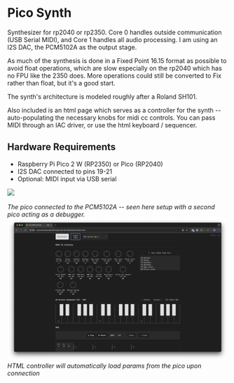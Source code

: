 # Pico Synth 
Synthesizer for rp2040 or rp2350. Core 0 handles outside communication (USB Serial MIDI), and Core 1 handles all audio processing. I am using an I2S DAC, the PCM5102A as the output stage. 

As much of the synthesis is done in a Fixed Point 16.15 format as possible to avoid float operations, which are slow especially on the rp2040 which has no FPU like the 2350 does. More operations could still be converted to Fix rather than float, but it's a good start.

The synth's architecture is modeled roughly after a Roland SH101. 

Also included is an html page which serves as a controller for the synth -- auto-populating the necessary knobs for midi cc controls. You can pass MIDI through an IAC driver, or use the html keyboard / sequencer.

## Hardware Requirements
- Raspberry Pi Pico 2 W (RP2350) or Pico (RP2040)
- I2S DAC connected to pins 19-21
- Optional: MIDI input via USB serial

<img src="picoSetup.png" width="250"> 

*The pico connected to the PCM5102A -- seen here setup with a second pico acting as a debugger.*
![HTML Controller](htmlController.png)
*HTML controller will automatically load params from the pico upon connection*


